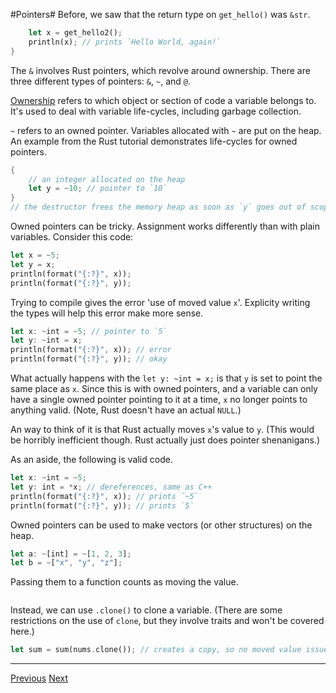 #Pointers#
Before, we saw that the return type on `get_hello()` was `&str`. 

```rust
	let x = get_hello2();
	println(x); // prints `Hello World, again!`
}

```

The `&` involves Rust pointers, which revolve around ownership. There are three
different types of pointers: `&`, `~`, and `@`. 

[Ownership](http://static.rust-lang.org/doc/0.8/tutorial.html#ownership) refers
 to which object or section of code a variable belongs to. It's used to deal 
 with variable life-cycles, including garbage collection.

 `~` refers to an owned pointer. Variables allocated with `~` are put on the
 heap. An example from the Rust tutorial demonstrates life-cycles for owned
 pointers.

 ```rust
 {
	 // an integer allocated on the heap
	 let y = ~10; // pointer to `10`
 }
 // the destructor frees the memory heap as soon as `y` goes out of scope
```

Owned pointers can be tricky. Assignment works differently than with plain
variables. Consider this code:

```rust
let x = ~5;
let y = x;
println(format("{:?}", x));
println(format("{:?}", y));
```

Trying to compile gives the error 'use of moved value `x`'. Explicity writing
the types will help this error make more sense.

```rust
let x: ~int = ~5; // pointer to `5`
let y: ~int = x;
println(format("{:?}", x)); // error
println(format("{:?}", y)); // okay
```

What actually happens with the `let y: ~int = x;` is that `y` is set to point 
the same place as `x`. Since this is with owned pointers, and a variable can 
only have a single owned pointer pointing to it at a time, `x` no longer points
to anything valid. (Note, Rust doesn't have an actual `NULL`.)

An way to think of it is that Rust actually moves `x`'s value to `y`. (This 
would be horribly inefficient though. Rust actually just does pointer 
shenanigans.)

As an aside, the following is valid code.

```rust
let x: ~int = ~5;
let y: int = *x; // dereferences, same as C++
println(format("{:?}", x)); // prints `~5`
println(format("{:?}", y)); // prints `5`
```

Owned pointers can be used to make vectors (or other structures) on the heap.

```rust
let a: ~[int] = ~[1, 2, 3];
let b = ~["x", "y", "z"];
```

Passing them to a function counts as moving the value.

```rust
```

Instead, we can use `.clone()` to clone a variable. (There are some
restrictions on the use of `clone`, but they involve traits and won't be
covered here.)

```rust
let sum = sum(nums.clone()); // creates a copy, so no moved value issues
```

* * *
[Previous](http://aml3.github.io/RustTutorial/html/02.html)	[Next](http://aml3.github.io/RustTutorial/html/04.md)